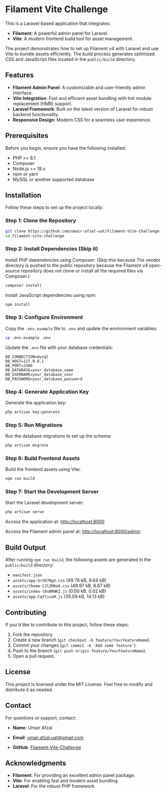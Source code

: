 # Filament Vite Challenge
This is a Laravel-based application that integrates:

- **Filament**: A powerful admin panel for Laravel.
- **Vite**: A modern frontend build tool for asset management.

The project demonstrates how to set up Filament v4 with Laravel and use Vite to bundle assets efficiently. The build process generates optimized CSS and JavaScript files located in the `public/build` directory.

## Features
- **Filament Admin Panel**: A customizable and user-friendly admin interface.
- **Vite Integration**: Fast and efficient asset bundling with hot module replacement (HMR) support.
- **Laravel Framework**: Built on the latest version of Laravel for robust backend functionality.
- **Responsive Design**: Modern CSS for a seamless user experience.

## Prerequisites
Before you begin, ensure you have the following installed:

- PHP >= 8.1
- Composer
- Node.js >= 18.x
- npm or yarn
- MySQL or another supported database

## Installation
Follow these steps to set up the project locally:

### Step 1: Clone the Repository
```sh
git clone https://github.com/umair-afzal-uat/Filament-Vite-Challenge
cd filament-vite-challenge
```

### Step 2: Install Dependencies (Skip it)
Install PHP dependencies using Composer: (Skip this because The vendor directory is pushed to the public repository because the Filament v4 open-source repository does not clone or install all the required files via Composer.)
```sh
composer install
```

Install JavaScript dependencies using npm:
```sh
npm install
```

### Step 3: Configure Environment
Copy the `.env.example` file to `.env` and update the environment variables:
```sh
cp .env.example .env
```

Update the `.env` file with your database credentials:
```env
DB_CONNECTION=mysql
DB_HOST=127.0.0.1
DB_PORT=3306
DB_DATABASE=your_database_name
DB_USERNAME=your_database_user
DB_PASSWORD=your_database_password
```

### Step 4: Generate Application Key
Generate the application key:
```sh
php artisan key:generate
```

### Step 5: Run Migrations
Run the database migrations to set up the schema:
```sh
php artisan migrate
```

### Step 6: Build Frontend Assets
Build the frontend assets using Vite:
```sh
npm run build
```

### Step 7: Start the Development Server
Start the Laravel development server:
```sh
php artisan serve
```

Access the application at:
[http://localhost:8000](http://localhost:8000)

Access the Filament admin panel at:
[http://localhost:8000/admin](http://localhost:8000/admin)

## Build Output
After running `npm run build`, the following assets are generated in the `public/build` directory:

- `manifest.json`
- `assets/app-GrX07NgV.css` (49.78 kB, 8.64 kB)
- `assets/theme-C3lZM6e6.css` (49.97 kB, 8.67 kB)
- `assets/index-l0sNRNKZ.js` (0.00 kB, 0.02 kB)
- `assets/app-CqflisoM.js` (35.09 kB, 14.13 kB)


## Contributing
If you'd like to contribute to this project, follow these steps:

1. Fork the repository.
2. Create a new branch (`git checkout -b feature/YourFeatureName`).
3. Commit your changes (`git commit -m 'Add some feature'`).
4. Push to the branch (`git push origin feature/YourFeatureName`).
5. Open a pull request.

## License
This project is licensed under the MIT License. Feel free to modify and distribute it as needed.

## Contact
For questions or support, contact:

- **Name**: Umair Afzal
- **Email**: umair.afzal.uat@gmail.com

- **GitHub**: [Filament-Vite-Challenge](https://github.com/umair-afzal-uat/Filament-Vite-Challenge)

## Acknowledgments
- **Filament**: For providing an excellent admin panel package.
- **Vite**: For enabling fast and modern asset bundling.
- **Laravel**: For the robust PHP framework.